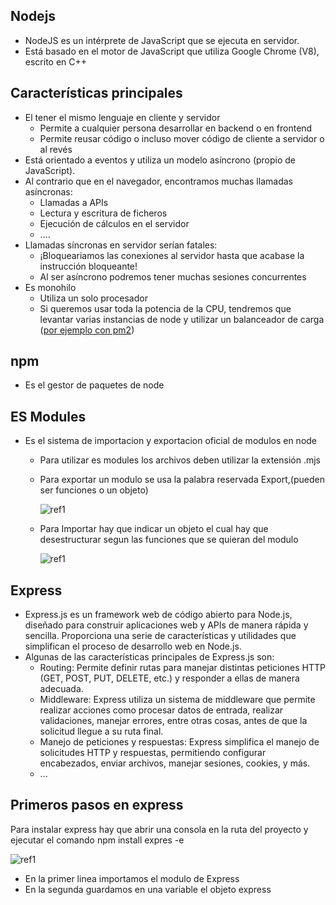 ﻿## **Nodejs**
- NodeJS es un intérprete de JavaScript que se ejecuta en servidor.
- Está basado en el motor de JavaScript que utiliza Google Chrome (V8), escrito en C++
## **Características principales**
- El tener el mismo lenguaje en cliente y servidor
  - Permite a cualquier persona desarrollar en backend o en frontend
  - Permite reusar código o incluso mover código de cliente a servidor o al revés
- Está orientado a eventos y utiliza un modelo asíncrono (propio de JavaScript).
- Al contrario que en el navegador, encontramos muchas llamadas asíncronas: 
  - Llamadas a APIs
  - Lectura y escritura de ficheros
  - Ejecución de cálculos en el servidor
  - ....
- Llamadas síncronas en servidor serían fatales: 
  - ¡Bloqueariamos las conexiones al servidor hasta que acabase la instrucción bloqueante!
  - Al ser asíncrono podremos tener muchas sesiones concurrentes
- Es monohilo 
  - Utiliza un solo procesador
  - Si queremos usar toda la potencia de la CPU, tendremos que levantar varias instancias de node y utilizar un balanceador de carga ([por ejemplo con pm2](https://github.com/Unitech/pm2))
## **npm**
- Es el gestor de paquetes de node
## **ES Modules**
- Es el sistema de importacion y exportacion oficial de modulos en node 
  - Para utilizar es modules los archivos deben utilizar la extensión .mjs
  - Para exportar un modulo se usa la palabra reservada Export,(pueden ser funciones o un objeto)

    ![ref1] 

  - Para Importar hay que indicar un objeto el cual hay que desestructurar segun las funciones que se quieran del modulo

    ![ref1]
## **Express**
- Express.js es un framework web de código abierto para Node.js, diseñado para construir aplicaciones web y APIs de manera rápida y sencilla. Proporciona una serie de características y utilidades que simplifican el proceso de desarrollo web en Node.js. 
- Algunas de las características principales de Express.js son: 
  - Routing: Permite definir rutas para manejar distintas peticiones HTTP (GET, POST, PUT, DELETE, etc.) y responder a ellas de manera adecuada.
  - Middleware: Express utiliza un sistema de middleware que permite realizar acciones como procesar datos de entrada, realizar validaciones, manejar errores, entre otras cosas, antes de que la solicitud llegue a su ruta final.
  - Manejo de peticiones y respuestas: Express simplifica el manejo de solicitudes HTTP y respuestas, permitiendo configurar encabezados, enviar archivos, manejar sesiones, cookies, y más.
  - ...
## **Primeros pasos en express**
Para instalar express hay que abrir una consola en la ruta del proyecto y ejecutar el comando npm install expres -e

![ref1] 

- En la primer linea importamos el modulo de Express
- En la segunda guardamos en una variable el objeto express

[ref1]: Aspose.Words.0c6cde61-4a97-4d9d-9e0b-42c7767aa604.001.png
